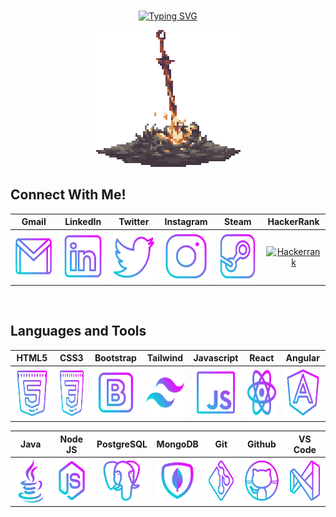 
<div align="right">
  <img src="https://komarev.com/ghpvc/?username=frknsprnl&style=flat&color=blueviolet" alt=""/>
</div>

<div align="center">
  
[![Typing SVG](https://readme-typing-svg.herokuapp.com?font=Consolas&color=9034dc&center=true&vCenter=true&lines=Hi+there%2C+I'm+Furkan+%F0%9F%91%8B;Junior+Web+Developer)](https://git.io/typing-svg)
  
</div>

<div align="center"> <img src="https://raw.githubusercontent.com/TanZng/TanZng/master/assets/bonefire.gif"> </div>


## Connect With Me!

<div align="center">
	
| Gmail | LinkedIn | Twitter | Instagram | Steam | HackerRank | 
| :----: | :----: | :----: | :----: | :----: | :----: |
| <a href="mailto:frknsprnl@hotmail.com"><img src="https://github.com/frknsprnl/logo-works/blob/main/logos/gmail.png" title="Gmail"  width="80" height="80" alt="Gmail"/></a> | <a href="https://www.linkedin.com/in/furkansupurenel/"><img src="https://github.com/frknsprnl/logo-works/blob/main/logos/linkedin.png" title="LinkedIn"  width="80" height="80" alt="LinkedIn"/></a> | <a href="https://twitter.com/frknsprnl"><img src="https://github.com/frknsprnl/logo-works/blob/main/logos/twitter.png" width="80" title="Twitter"  height="80" alt="Twitter"/></a> | <a href="https://www.instagram.com/frknsprnl/"><img src="https://github.com/frknsprnl/logo-works/blob/main/logos/instagram.png" title="Instagram"  width="80" height="80" alt="Instagram"/></a> | <a href="https://steamcommunity.com/id/StreaksWild"><img src="https://github.com/frknsprnl/logo-works/blob/main/logos/steam.png" title="Steam"  width="80" height="80" alt="Steam"/></a> | <a href="https://www.hackerrank.com/frknsprnl?hr_r=1"><img src="https://github.com/frknsprnl/logo-works/blob/main/logos/hackerrank.png" title="Hackerrank"  width="85" height="85" alt="Hackerrank"/></a> |	
	
</div>

<br>

## Languages and Tools
<div align="center">
	
| HTML5 | CSS3 | Bootstrap | Tailwind | Javascript | React | Angular
| :----: | :----: | :----: | :----: | :----: | :----: | :----: |
| <img src="https://github.com/frknsprnl/logo-works/blob/main/logos/html.png" title="HTML5" alt="HTML" width="80" height="80"/> | <img src="https://github.com/frknsprnl/logo-works/blob/main/logos/css.png"  title="CSS3" alt="CSS" width="80" height="80"/> | <img src="https://github.com/frknsprnl/logo-works/blob/main/logos/bootstrap.png" title="Bootstrap" width="80" height="80"/> | <img src="https://github.com/frknsprnl/logo-works/blob/main/logos/tailwind.png"  title="Tailwind CSS" alt="Tailwind CSS" width="80" height="80"/> | <img src="https://github.com/frknsprnl/logo-works/blob/main/logos/javascript.png" title="JavaScript" alt="JavaScript" width="80" height="80"/> | <img src="https://github.com/frknsprnl/logo-works/blob/main/logos/react.png" title="React" alt="React" width="80" height="80"/> | <img src="https://github.com/frknsprnl/logo-works/blob/main/logos/angular.png" title="React" alt="React" width="80" height="80"/> |	

| Java | Node JS | PostgreSQL | MongoDB | Git | Github | VS Code | 
| :----: | :----: | :----: | :----: | :----: | :----: | :----: |
| <img src="https://github.com/frknsprnl/logo-works/blob/main/logos/java.png" title="Java" alt="Java" width="70" height="70"/> | <img src="https://github.com/frknsprnl/logo-works/blob/main/logos/nodejs.png" title="NodeJS" alt="NodeJS" width="70" height="70"/> | <img src="https://github.com/frknsprnl/logo-works/blob/main/logos/postgresql.png" title="PostgreSQL" alt="SQL" width="70" height="70"/> | <img src="https://github.com/frknsprnl/logo-works/blob/main/logos/mongodb.png" title="MongoDB" alt="MongoDB" width="70" height="70"/> | <img src="https://github.com/frknsprnl/logo-works/blob/main/logos/git.png" title="Git" color="white" alt="Git" width="70" height="70"/> | <img src="https://github.com/frknsprnl/logo-works/blob/main/logos/github.png" title="Github" alt="Github" width="70" height="70"/> | <img src="https://github.com/frknsprnl/logo-works/blob/main/logos/vscode.png" title="VSCode" alt="VSCode" width="70" height="70"/> |	
	
</div>

<br> <br>




<!--
**frknsprnl/frknsprnl** is a ✨ _special_ ✨ repository because its `README.md` (this file) appears on your GitHub profileGithub

Here are some ideas to get you started:

- 🔭 I’m currently working on ...
- 🌱 I’m currently learning ...
- 👯 I’m looking to collaborate on ...
- 🤔 I’m looking for help with ...
- 💬 Ask me about ...
- 📫 How to reach me: ...
- 😄 Pronouns: ...
- ⚡ Fun fact: ...
-->

